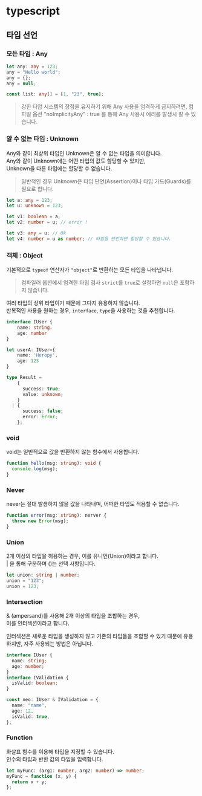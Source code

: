 # typescript

## 타입 선언

### 모든 타입 : Any

```ts
let any: any = 123;
any = "Hello world";
any = {};
any = null;

const list: any[] = [1, "23", true];
```

> 강한 타압 시스템의 장점을 유지하기 위해 Any 사용을 엄격하게 금지하려면,
> 컴파일 옵션 "noImplicityAny" : true 를 통해 Any 사용시 에러를 발생시 킬 수 있습니다.

### 알 수 없는 타입 : Unknown

Any와 같이 최상위 타입인 Unknown은 알 수 없는 타입을 의미합니다.  
Any와 같이 Unknown애는 어떤 타입의 값도 할당할 수 있지만,  
Unknown을 다른 타입에는 할당할 수 없습니다.

> 일반적인 경우 Unknown은 타입 단언(Assertion)이나 타입 가드(Guards)를 필요로 합니다.

```ts
let a: any = 123;
let u: unknown = 123;

let v1: boolean = a;
let v2: number = u; // error !

let v3: any = u; // Ok
let v4: number = u as number; // 타입을 단언하면 할당할 수 있습니다.
```

### 객체 : Object

기본적으로 `typeof` 연산자가 `"object"`로 반환하는 모든 타입을 나타냅니다.

> 컴파일러 옵션에서 엄격한 타입 검사 `strict`를 `true`로 설정하면 `null`은 포함하지 않습니다.

여러 타입의 상위 타입이기 때문에 그다지 유용하지 않습니다.  
반복적인 사용을 원하는 경우, `interface`, `type`을 사용하는 것을 추천합니다.

```ts
interface IUser {
    name: string.
    age: number
}

let userA: IUser={
    name: 'Heropy',
    age: 123
}

type Result =
    {
      success: true;
      value: unknown;
    }
  | {
      success: false;
      error: Error;
    };
```

### void

void는 일반적으로 값을 반환하지 않는 함수에서 사용합니다.

```ts
function hello(msg: string): void {
  console.log(msg);
}
```

### Never

never는 절대 발생하지 않을 값을 나타내며, 어떠한 타입도 적용할 수 없습니다.

```ts
function error(msg: string): nerver {
  throw new Error(msg);
}
```

### Union

2개 이상의 타입을 허용하는 경우, 이를 유니언(Union)이라고 합니다.  
| 을 통해 구분하며 ()는 선택 사항입니다.

```ts
let union: string | number;
union = "123";
union = 123;
```

### Intersection

& (ampersand)를 사용해 2개 이상의 타입을 조합하는 경우,  
이를 인터섹션이라고 합니다.

인터섹션은 새로운 타입을 생성하지 않고 기존의 타입들을 조합할 수 있기 때문에 유용하지만, 자주 사용되는 방법은 아닙니다.

```ts
interface IUser {
  name: string;
  age: number;
}
interface IValidation {
  isValid: boolean;
}

const neo: IUser & IValidation = {
  name: "name",
  age: 12,
  isValid: true,
};
```

### Function

화살표 함수를 이용해 타입을 지정할 수 있습니다.  
인수의 타입과 반환 값의 타입을 입력합니다.

```ts
let myFunc: (arg1: number, arg2: number) => number;
myFunc = function (x, y) {
  return x + y;
};
```
